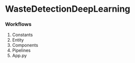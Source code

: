 # WasteDetectionDeepLearning

### Workflows

1. Constants
2. Entity
3. Components
4. Pipelines
5. App.py
